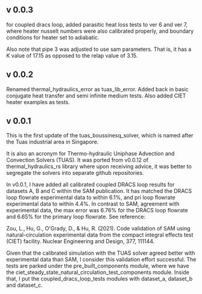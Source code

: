 ## v 0.0.3 

for coupled dracs loop, added parasitic heat loss 
tests to ver 6 and ver 7, where 
heater nusselt numbers were also calibrated properly, and boundary 
conditions for heater set to adiabatic.

Also note that pipe 3 was adjusted to use sam parameters. 
That is, it has a K value of 17.15 as opposed to the relap value of 3.15.


## v 0.0.2 

Renamed thermal_hydraulics_error as tuas_lib_error. Added back in 
basic conjugate heat transfer and semi infinite medium tests. Also 
added CIET heater examples as tests.

## v 0.0.1

This is the first update of the tuas_boussinesq_solver,
which is named after the Tuas industrial area in Singapore.

It is also an acronym for Thermo-hydraulic Uniphase Advection and Convection 
Solvers (TUAS). It was ported from v0.0.12 of thermal_hydraulics_rs library 
where upon receiving advice, it was better to segregate the solvers into 
separate github repositories.

In v0.0.1, I have added all calibrated coupled DRACS loop results 
for datasets A, B and C within the SAM publication. It has matched the 
DRACS loop flowrate experimental data to within 6.1%, and pri loop flowrate 
experimental data to within 4.4%. In contrast to SAM, agreement with 
experimental data, the max error was 6.76% for the DRACS loop flowrate 
and 6.65% for the primary loop flowrate. See reference:

Zou, L., Hu, G., O'Grady, D., & Hu, R. (2021). Code validation of 
SAM using natural-circulation experimental data from the compact integral 
effects test (CIET) facility. Nuclear Engineering and Design, 377, 111144.

Given that the calibrated simulation with the TUAS solver agreed better with 
experimental data than SAM, I consider this validation effort successful.
The tests are parked under the pre_built_components module, where we have 
the ciet_steady_state_natural_circulation_test_components module. Inside that,
I put the coupled_dracs_loop_tests modules with dataset_a, dataset_b 
and dataset_c.
